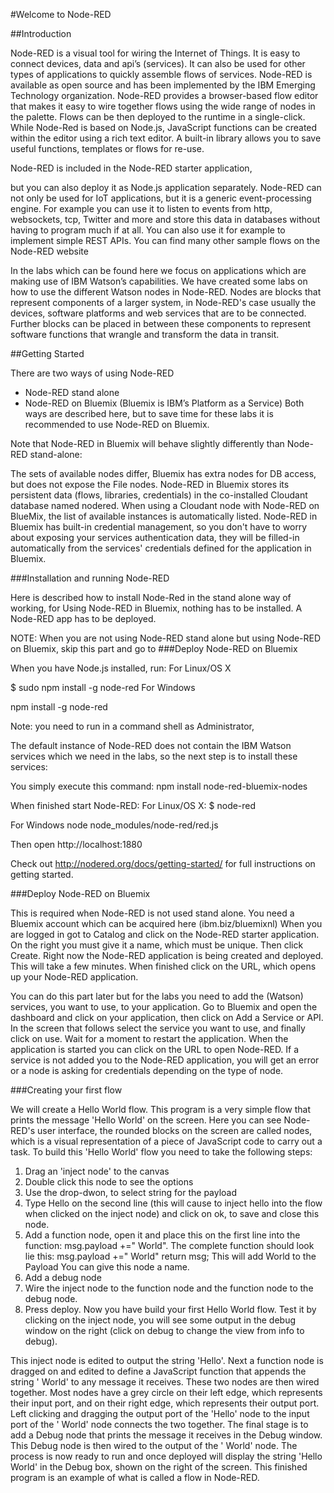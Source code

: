 
#Welcome to Node-RED

##Introduction

Node-RED is a visual tool for wiring the Internet of Things. It is easy to connect devices, data and api’s (services). It can also be used for other types of applications to quickly assemble flows of services. Node-RED is available as open source and has been implemented by the IBM Emerging Technology organization.
Node-RED provides a browser-based flow editor that makes it easy to wire together flows using the wide range of nodes in the palette. Flows can be then deployed to the runtime in a single-click.
While Node-Red is based on Node.js, JavaScript functions can be created within the editor using a rich text editor.
A built-in library allows you to save useful functions, templates or flows for re-use.

Node-RED is included in the Node-RED starter application, 
<screenshot>

but you can also deploy it as Node.js application separately. 
Node-RED can not only be used for IoT applications, but it is a generic event-processing engine. For example you can use it to listen to events from http, websockets, tcp, Twitter and more and store this data in databases without having to program much if at all. You can also use it for example to implement simple REST APIs. You can find many other sample flows on the Node-RED website <Link to website>

In the labs which can be found here we focus on applications which are making use of IBM Watson’s capabilities.
We have created some labs on how to use the different Watson nodes in Node-RED. 
Nodes are blocks that represent components of a larger system, in Node-RED's case usually the devices, software platforms and web services that are to be connected. Further blocks can be placed in between these components to represent software functions that wrangle and transform the data in transit.

##Getting Started

There are two ways of using Node-RED
-	Node-RED stand alone
-	Node-RED on Bluemix (Bluemix is IBM’s Platform as a Service)
Both ways are described here, but to save time for these labs it is recommended to use Node-RED on Bluemix.

Note that Node-RED in Bluemix will behave slightly differently than Node-RED stand-alone:

The sets of available nodes differ, Bluemix has extra nodes for DB access, but does not expose the File nodes.
Node-RED in Bluemix stores its persistent data (flows, libraries, credentials) in the co-installed Cloudant database named nodered. When using a Cloudant node with Node-RED on BlueMix, the list of available instances is automatically listed.
Node-RED in Bluemix has built-in credential management, so you don't have to worry about exposing your services authentication data, they will be filled-in automatically from the services' credentials defined for the application in Bluemix.


###Installation and running Node-RED

Here is described how to install Node-Red in the stand alone way of working, for Using Node-RED in Bluemix, nothing has to be installed. A Node-RED app has to be deployed. 

NOTE: When you are not using Node-RED stand alone but using Node-RED on Bluemix, skip this part and go to ###Deploy Node-RED on Bluemix


When you have Node.js installed, run:
For Linux/OS X 

$ sudo npm install -g node-red
For Windows

npm install -g node-red

Note: you need to run in a command shell as Administrator,

The default instance of Node-RED does not contain the IBM Watson services which we need in the labs, so the next step is to install these services:

You simply execute this command: npm install node-red-bluemix-nodes

When finished start Node-RED:
For Linux/OS X: 
$ node-red

For Windows
node node_modules/node-red/red.js

 Then open http://localhost:1880

Check out http://nodered.org/docs/getting-started/ for full instructions on getting started.


###Deploy Node-RED on Bluemix

This is required when Node-RED is not used stand alone. 
You need a Bluemix account which can be acquired here (ibm.biz/bluemixnl)
When you are logged in got to Catalog and click on the Node-RED starter application.
On the right you must give it a name, which must be unique. Then click Create.
Right now the Node-RED application is being created and deployed. This will take a few minutes. When finished click on the URL, which opens up your Node-RED application.

You can do this part later but for the labs you need to add the (Watson) services, you want to use, to your application. Go to Bluemix and open the dashboard and click on your application, then click on Add a Service or API. In the screen that follows select the service you want to use, and finally click on use. Wait for a moment to restart the application. When the application is started you can click on the URL to open Node-RED. If a service is not added you to the Node-RED application, you will get an error or a node is asking for credentials depending on the type of node.


###Creating your first flow

We will create a Hello World flow.
This program is a very simple flow that prints the message 'Hello World' on the screen. 
Here you can see Node-RED's user interface,  the rounded blocks on the screen are called nodes, which is a visual representation of a piece of JavaScript code to carry out a task.
To build this 'Hello World' flow you need to take the following steps:
1.	Drag an 'inject node' to the canvas
2.	Double click this node to see the options
3.	Use the drop-dwon, to select string for the payload
4.	Type Hello on the second line
(this will cause to inject hello into the flow when clicked on the inject node) and click on ok, to save and close this node.
5.	Add a function node, open it and place this on the first line into the function: msg.payload +=" World".
The complete function should look lie this:
msg.payload +=" World"
return msg;
This will add World to the Payload
You can give this node a name.
6.	Add a debug node
7.	Wire the inject node to the function node and the function node to the debug node.
8.	Press deploy.
Now you have build your first Hello World flow. Test it by clicking on the inject node, you will see some output in the debug window on the right (click on debug to change the view from info to debug).


This inject node is edited to output the string 'Hello'.
Next a function node is dragged on and edited to define a JavaScript function that appends the string ' World' to any message it receives.
These two nodes are then wired together. Most nodes have a grey circle on their left edge, which represents their input port, and on their right edge, which represents their output port. Left clicking and dragging the output port of the 'Hello' node to the input port of the ' World' node connects the two together.
The final stage is to add a Debug node that prints the message it receives in the Debug window. This Debug node is then wired to the output of the ' World' node.
The process is now ready to run and once deployed will display the string 'Hello World' in the Debug box, shown on the right of the screen.
This finished program is an example of what is called a flow in Node-RED.

    



